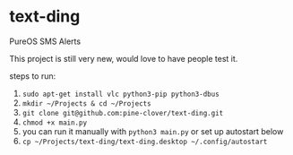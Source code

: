 # text-ding
PureOS SMS Alerts

This project is still very new, would love to have people test it. 

steps to run:
1. ```sudo apt-get install vlc python3-pip python3-dbus```
2. ```mkdir ~/Projects & cd ~/Projects```
3. ```git clone git@github.com:pine-clover/text-ding.git```
4. ```chmod +x main.py```
5. you can run it manually with ```python3 main.py``` or set up autostart below
6. ```cp ~/Projects/text-ding/text-ding.desktop ~/.config/autostart```
